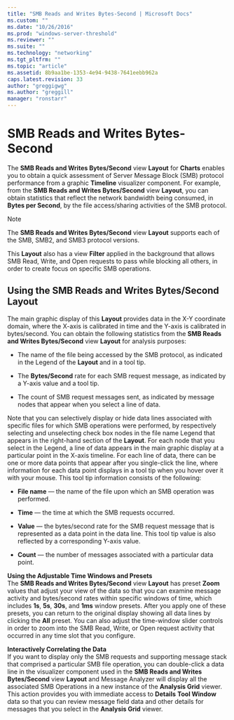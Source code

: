 ```yaml
---
title: "SMB Reads and Writes Bytes-Second | Microsoft Docs"
ms.custom: ""
ms.date: "10/26/2016"
ms.prod: "windows-server-threshold"
ms.reviewer: ""
ms.suite: ""
ms.technology: "networking"
ms.tgt_pltfrm: ""
ms.topic: "article"
ms.assetid: 8b9aa1be-1353-4e94-9438-7641eebb962a
caps.latest.revision: 33
author: "greggigwg"
ms.author: "greggill"
manager: "ronstarr"
---
```

# SMB Reads and Writes Bytes-Second
The        **SMB Reads and Writes Bytes/Second** view **Layout** for **Charts** enables you to obtain a quick assessment of Server Message Block (SMB) protocol performance from a graphic **Timeline** visualizer component. For example, from the **SMB Reads and Writes Bytes/Second** view **Layout**, you can obtain statistics that reflect the network bandwidth being consumed, in **Bytes per Second**, by the file access/sharing activities of the SMB protocol.  
  
> [!NOTE]
>  The **SMB Reads and Writes Bytes/Second** view **Layout** supports each of the SMB, SMB2, and SMB3 protocol versions.  
  
 This **Layout** also has a view **Filter** applied in the background that allows SMB Read, Write, and Open requests to pass while blocking all others, in order to create focus on specific SMB operations.  
  
## Using the SMB Reads and Writes Bytes/Second Layout  
 The main graphic display of this **Layout** provides data in the X-Y coordinate domain, where the X-axis is calibrated in time and the Y-axis is calibrated in bytes/second. You can obtain the  following statistics from the **SMB Reads and Writes Bytes/Second** view **Layout** for analysis purposes:  
  
-   The name of the file being accessed by the SMB protocol, as indicated in the Legend of the **Layout** and in a tool tip.  
  
-   The **Bytes/Second** rate for each SMB request message, as indicated by a Y-axis value and a  tool tip.  
  
-   The count of SMB request messages sent, as indicated by message nodes that appear when you select a line of data.  
  
 Note that you can selectively display or hide data lines  associated with specific files for which SMB operations were performed, by respectively selecting and unselecting  check box nodes in the file name Legend that appears in the right-hand section of the **Layout**. For each  node that you select in  the Legend, a line of data appears in the main graphic display at a particular point in the X-axis timeline. For each line of data, there can be one or more data points that appear after you single-click the line, where information for each data point displays in a tool tip when you hover over it with your mouse. This tool tip information consists of the following:  
  
-   **File name** — the name of the file upon which an SMB operation was performed.  
  
-   **Time** — the time at which the SMB requests occurred.  
  
-   **Value** — the bytes/second rate for the SMB request message that is represented as a data point in the data line. This tool tip value is also reflected by a corresponding Y-axis value.  
  
-   **Count** — the number of messages associated with a particular data point.  
  
 **Using the Adjustable Time Windows and Presets**   
The **SMB Reads and Writes Bytes/Second** view **Layout** has preset **Zoom** values that adjust your view of the data so that you can examine message activity and bytes/second rates within specific windows of time, which includes **1s**, **5s**, **30s**, and **1ms** window presets. After you apply one of these presets, you can return to the original display showing all data lines by clicking the **All** preset. You can also adjust the time-window slider controls in order to zoom into the SMB Read, Write, or Open request activity that occurred in any time slot that you configure.  
  
 **Interactively Correlating the Data**   
 If you want to display only the SMB requests and supporting message stack that comprised a particular SMB file operation, you can double-click a data line in the visualizer component used in the **SMB Reads and Writes Bytes/Second** view **Layout** and Message Analyzer will display all the associated SMB Operations in a new instance of the **Analysis Grid** viewer. This action provides you with immediate access to **Details** **Tool Window** data so that you can review message field data and other details for messages that you select in the **Analysis Grid** viewer.